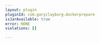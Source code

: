 ```yaml
---
layout: plugin
pluginId: com.garyclayburg.dockerprepare
isJarAvailable: true
error: NONE
violations: []

---
```

